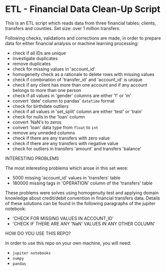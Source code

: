 # ETL - Financial Data Clean-Up Script

This is an ETL script which reads data from three financial tables: clients, transfers and counties. Set size: over 1 million transfers.

Following checks, validations and corrections are made, in order to prepare data for either financial analysis or machine learning processing:

- check if all IDs are unique
- investigate duplicates
- remove duplicates
- check for missing values in 'account_id'
- homogeneity check as a rationale to delete rows with missing values
- check if combination of 'transfer_id' and 'account_id' is unique
- check if any client has more than one account and if any account belongs to more than one person
- check if all values in 'gender' columns are either 'f' or 'm'
- convert 'date' column to pandas' `datetime` format
- check for birthdate outliers
- check if all values in 'set_split' column are either 'test' or 'train'
- check for nulls in the 'loan' column
- convert 'NaN's to zeros
- convert 'loan' data type from `float` to `int`
- remove any unneded columns
- check if there are any transfers with zero value
- check if there are any transfers with negative value
- check for outliers in transfers 'amount' and transfers 'balance'

INTERESTING PROBLEMS

The most interesting problems which arose in this set were:
- 5000 missing 'account_id' values in 'transfers' table
- 180000 missing tags in 'OPERATION' column of the 'transfers' table

These problems were solves using homogenuity test and applying domain knowledge about credit/debit convention in financial transfers data. Details of these solutions can be found in the following paragraphs of the jupiter notebook:
- 'CHECK FOR MISSING VALUES IN ACCOUNT_ID'
- 'CHECK IF THERE ARE ANY 'NaN' VALUES IN ANY OTHER COLUMN'

HOW DO YOU USE THIS REPO?

In order to use this repo on your own machine, you will need:
- `jupiter notebooks`
- `numpy`
- `pandas`